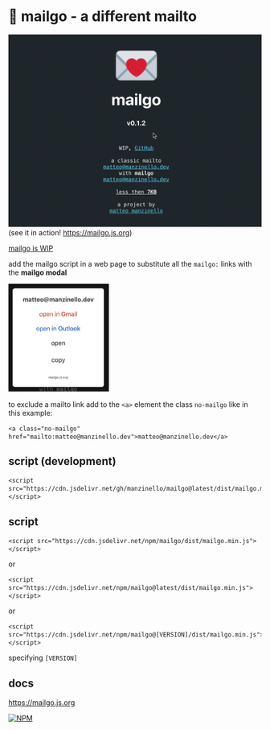 # 💌 mailgo - a different mailto

![mailgo screencast](/assets/video/mailgo-v.0.1.2-screencast.gif)
(see it in action! <https://mailgo.js.org>)

<u>mailgo is WIP</u>

add the mailgo script in a web page to substitute all the `mailgo:` links with the **mailgo modal**

<img src="assets/img/screen-1.png" alt="mailgo modal" width="200"/>

to exclude a mailto link add to the `<a>` element the class `no-mailgo` like in this example:

```
<a class="no-mailgo" href="mailto:matteo@manzinello.dev">matteo@manzinello.dev</a>
```

## script (development)

```
<script src="https://cdn.jsdelivr.net/gh/manzinello/mailgo@latest/dist/mailgo.min.js"></script>
```

## script

```
<script src="https://cdn.jsdelivr.net/npm/mailgo/dist/mailgo.min.js"></script>
```

or

```
<script src="https://cdn.jsdelivr.net/npm/mailgo@latest/dist/mailgo.min.js"></script>
```

or

```
<script src="https://cdn.jsdelivr.net/npm/mailgo@[VERSION]/dist/mailgo.min.js"></script>
```

specifying `[VERSION]`

## docs

<https://mailgo.js.org>

[![NPM](https://nodei.co/npm/mailgo.png)](https://nodei.co/npm/mailgo/)

